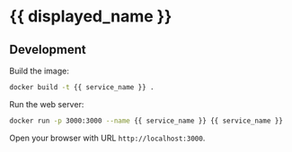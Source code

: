 # {{ displayed_name }}

## Development

Build the image:

```bash
docker build -t {{ service_name }} .
```

Run the web server:

```bash
docker run -p 3000:3000 --name {{ service_name }} {{ service_name }}
```

Open your browser with URL `http://localhost:3000`.
